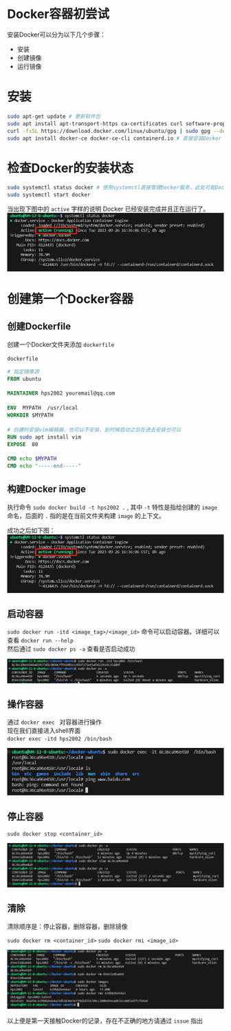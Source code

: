 # Docker容器初尝试

安装Docker可以分为以下几个步骤：
- 安装
- 创建镜像
- 运行镜像

# 安装
```sh
sudo apt-get update # 更新软件包
sudo apt install apt-transport-https ca-certificates curl software-properties-common # 安装Docker依赖包：包括ca证书组件、软件提供组件
curl -fsSL https://download.docker.com/linux/ubuntu/gpg | sudo gpg --dearmor -o /usr/share/keyrings/docker-archive-keyring.gpg # 添加Docker的官方密钥
sudo apt install docker-ce docker-ce-cli containerd.io # 直接安装Docker
```

# 检查Docker的安装状态

```sh
sudo systemctl status docker # 使用systemctl直接管理Docker服务，此处可能Docker还未启动，因此我们直接对Docker进行启动
sudo systemctl start docker 
```

当出现下图中的 `active` 字样的说明 Docker 已经安装完成并且正在运行了。
![](../picture/docker_status.png)

# 创建第一个Docker容器

## 创建Dockerfile
创建一个Docker文件夹添加 `dockerfile` 

`dockerfile`
```dockerfile
# 指定镜像源
FROM ubuntu

MAINTAINER hps2002 youremail@qq.com

ENV  MYPATH  /usr/local
WORKDIR $MYPATH
 
# 创建时安装vim编辑器，也可以不安装，到时候启动之后在进去安装也可以
RUN sudo apt install vim
EXPOSE  80
  
CMD echo $MYPATH
CMD echo "-----end-----"
```

## 构建Docker image

执行命令 `sudo docker build -t hps2002 .` , 其中 `-t` 特性是指给创建的 `image` 命名，后面的 `.` 指的是在当前文件夹构建 `image` 的上下文。

成功之后如下图：
![](../picture/docker_status.png)

## 启动容器

`sudo docker run -itd <image_tag>/<image_id>` 命令可以启动容器。详细可以查看 `docker run --help`  
然后通过 `sudo docker ps -a` 查看是否启动成功

![](../picture/start_docker_container.png)

## 操作容器
通过 `docker exec ` 对容器进行操作  
现在我们直接进入shell界面  
`docker exec -itd hps2002 /bin/bash`  

![](../picture/in_container.png)

## 停止容器

`sudo docker stop <container_id>`  

![](../picture/stop_container.png)

## 清除

清除顺序是：停止容器，删除容器，删除镜像

`sudo docker rm <container_id>`
`sudo docker rmi <image_id>`  

![](../picture/clearDocker.png)


以上便是第一天接触Docker的记录，存在不正确的地方请通过 `issue` 指出
